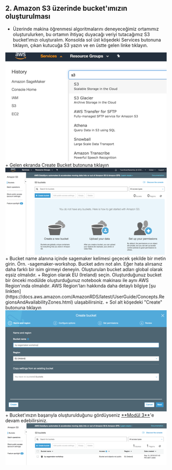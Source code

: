 ## 2. Amazon S3 üzerinde bucket'ımızın oluşturulması
+ Üzerinde makina öğrenmesi algoritmalarını deneyeceğimiz ortamımız oluşturulurken, bu ortamın ihtiyaç duyacağı veriyi tutacağımız S3 bucket’ımızı oluşturalım. Konsolda sol üst köşedeki Services butonuna tıklayın, çıkan kutucuğa S3 yazın ve en üstte gelen linke tıklayın.
<img src="images/img101.png" alt="" width="700px"/>
+ Gelen ekranda Create Bucket butonuna tıklayın
<img src="images/img102.png" alt="" width="700px"/>
+ Bucket name alanına içinde sagemaker kelimesi geçecek şekilde bir metin girin. Örn. <adınız ve soyadınızın ilk harfleri>-sagemaker-workshop. Bucket adını not alın. Eğer hata alırsanız daha farklı bir isim girmeyi deneyin. Oluşturulan bucket adları global olarak eşsiz olmalıdır.
+ Region olarak EU (Ireland) seçin. Oluşturduğunuz bucket bir önceki modülde oluşturduğunuz notebook makinası ile aynı AWS Region'ında olmalıdır. AWS Region'ları hakkında daha detaylı bilgiye [şu linkten](https://docs.aws.amazon.com/AmazonRDS/latest/UserGuide/Concepts.RegionsAndAvailabilityZones.html) ulaşabilirsiniz.
+ Sol alt köşedeki "Create" butonuna tıklayın
<img src="images/img104.png" alt="" width="700px"/>
+ Bucket'ınızın başarıyla oluşturulduğunu gördüyseniz <a href="../module3/">**Modül 3**</a>'e devam edebilirsiniz.
<img src="images/img105.png" alt="" width="700px"/>



